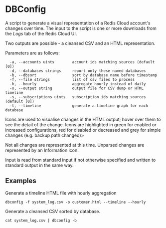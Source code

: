 # DBConfig

A script to generate a visual representation of a Redis Cloud account's changes over time. The input to the script is one or more downloads from the <em>Logs</em> tab of the Redis Cloud UI.

Two outputs are possible - a cleansed CSV and an HTML representation. 

Parameters are as follows:

```
  -a, --accounts uints        account ids matching sources (default [0])
  -d, --databases strings     report only these named databases
  -b, --dbsort                sort by database name before timestamp
  -f, --file strings          list of csv files to process
  -h, --hourly                aggregate hourly instead of daily
  -o, --output string         output file for CSV dump or HTML timeline
  -s, --subscriptions uints   subscription ids matching sources (default [0])
  -t, --timeline              generate a timeline graph for each database
```

Icons are used to visualise changes in the HTML output; hover over them to see the detail of the change. Icons are highlighted in green for enabled or increased configurations, red for disabled or decreased and grey for simple changes (e.g. backup path changed)>

Not all changes are represented at this time. Unparsed changes are represented by an Information icon.

Input is read from standard input if not otherwise specified and written to standard output in the same way.

## Examples

Generate a timeline HTML file with hourly aggregation

```
dbconfig -f system_log.csv -o customer.html --timeline --hourly
```

Generate a cleansed CSV sorted by database.

```
cat system_log.csv | dbconfig -b
```